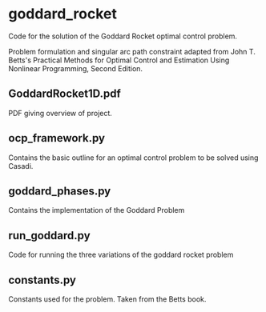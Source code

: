 # goddard_rocket

Code for the solution of the Goddard Rocket optimal control problem. 

Problem formulation and singular arc path constraint adapted from John T. Betts's Practical Methods 
for Optimal Control and Estimation Using Nonlinear Programming, Second Edition. 

## GoddardRocket1D.pdf

PDF giving overview of project.

## ocp_framework.py

Contains the basic outline for an optimal control problem to be solved using Casadi. 

## goddard_phases.py

Contains the implementation of the Goddard Problem

## run_goddard.py

Code for running the three variations of the goddard rocket problem

## constants.py

Constants used for the problem. Taken from the Betts book.  
